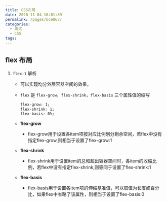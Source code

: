 ```yaml
---
title: CSS布局
date: 2020-11-04 16:01:39
permalink: /pages/bce067/
categories: 
  - 面试
  - CSS
tags: 
---
```


## flex 布局

1. `flex:1` 解析

   - 可以实现均分外层容器空间的效果。
   - `flex` 是 `flex-grow`，`flex-shrink`，`flex-basis` 三个属性值的缩写

       ```css
       flex-grow: 1;
       flex-shrink: 1;
       flex-basis: 0%;
       ```

   - **flex-grow**
     - flex-grow用于设置各item项按对应比例划分剩余空间，若flex中没有指定flex-grow,则相当于设置了flex-grow:1
   - **flex-shrink**
     - flex-shrink用于设置item的总和超出容器空间时，各item的收缩比例，若flex中没有指定flex-shrink,则等同于设置了flex-shrink:1
   - **flex-basis**
     - flex-basis用于设置各item项的伸缩基准值，可以取值为长度或百分比，如果flex中省略了该属性，则相当于设置了flex-basis:0
